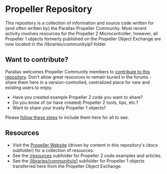 # Propeller Repository
This repository is a collection of information and source code written for (and often written by) the Parallax Propeller Community.  Most recent activity involves resources for the Propeller 2 Microcontroller; however, all Propeller 1 objects formerly published on the Propeller Object Exchange are now located in the /libraries/community/p1 folder.

## Want to contribute?
Parallax welcomes Propeller Community members to [contribute to this repository](https://github.com/parallaxinc/propeller/wiki/Contributing).  Don't allow great resources to remain buried in the forums - share them here in a version-controlled, centralized place for new and existing users to enjoy.  
- Have you created example Propeller 2 code you want to share?
- Do you know of (or have created) Propeller 2 tools, tips, etc.?
- Want to share your trusty Propeller 1 objects?

Please [follow these steps](https://github.com/parallaxinc/propeller/wiki/Contributing) to include them here for all to see.

## Resources
- Visit the [Propeller Website](https://propeller.parallax.com) (driven by content in this repository's /docs subfolder) for a collection of resources.
- See the [/resources](https://github.com/parallaxinc/propeller/tree/master/resources) subfolder for Propeller 2 code examples and articles.
- See the [/libraries/community/p1](https://github.com/parallaxinc/propeller/tree/master/libraries/community/p1) subfolder for Propeller 1 objects transferred here from the Propeller Object Exchange.
